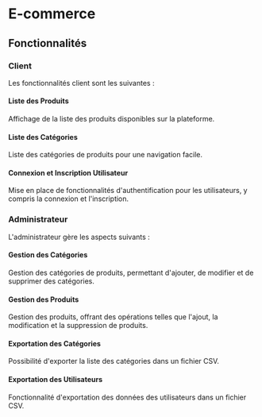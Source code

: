 # E-commerce

## Fonctionnalités

### Client
Les fonctionnalités client sont les suivantes :

#### Liste des Produits
Affichage de la liste des produits disponibles sur la plateforme.

#### Liste des Catégories
Liste des catégories de produits pour une navigation facile.

#### Connexion et Inscription Utilisateur
Mise en place de fonctionnalités d'authentification pour les utilisateurs, y compris la connexion et l'inscription.

### Administrateur
L'administrateur gère les aspects suivants :

#### Gestion des Catégories
Gestion des catégories de produits, permettant d'ajouter, de modifier et de supprimer des catégories.

#### Gestion des Produits
Gestion des produits, offrant des opérations telles que l'ajout, la modification et la suppression de produits.

#### Exportation des Catégories
Possibilité d'exporter la liste des catégories dans un fichier CSV.

#### Exportation des Utilisateurs
Fonctionnalité d'exportation des données des utilisateurs dans un fichier CSV.
